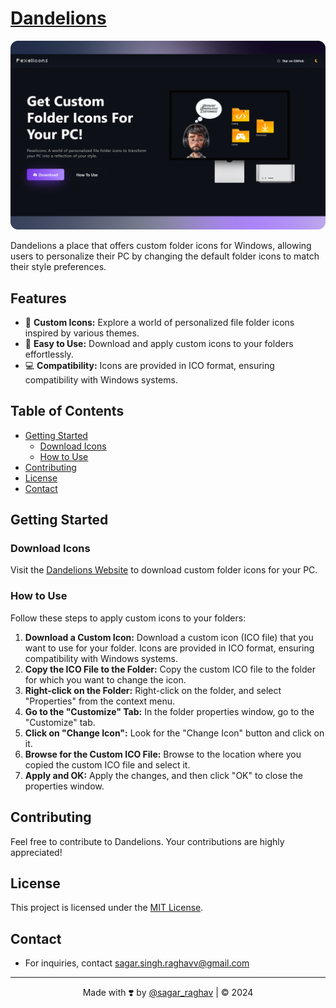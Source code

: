 # <a href="https://github.com/Sagar20-12/Dandelions" target="_blank">Dandelions</a>

![Pexelicons Logo](assets/images/Websitescreenshot.png)

Dandelions a place that offers custom folder icons for Windows, allowing users to personalize their PC by changing the default folder icons to match their style preferences.

## Features

- 🎨 **Custom Icons:** Explore a world of personalized file folder icons inspired by various themes.
- 🚀 **Easy to Use:** Download and apply custom icons to your folders effortlessly.
- 💻 **Compatibility:** Icons are provided in ICO format, ensuring compatibility with Windows systems.

## Table of Contents

- [Getting Started](#getting-started)
  - [Download Icons](#download-icons)
  - [How to Use](#how-to-use)
- [Contributing](#contributing)
- [License](#license)
- [Contact](#contact)

## Getting Started

### Download Icons

Visit the [Dandelions Website](https://github.com/Sagar20-12/Dandelions) to download custom folder icons for your PC.

### How to Use

Follow these steps to apply custom icons to your folders:

1. **Download a Custom Icon:** Download a custom icon (ICO file) that you want to use for your folder. Icons are provided in ICO format, ensuring compatibility with Windows systems.
2. **Copy the ICO File to the Folder:** Copy the custom ICO file to the folder for which you want to change the icon.
3. **Right-click on the Folder:** Right-click on the folder, and select "Properties" from the context menu.
4. **Go to the "Customize" Tab:** In the folder properties window, go to the "Customize" tab.
5. **Click on "Change Icon":** Look for the "Change Icon" button and click on it.
6. **Browse for the Custom ICO File:** Browse to the location where you copied the custom ICO file and select it.
7. **Apply and OK:** Apply the changes, and then click "OK" to close the properties window.

## Contributing

Feel free to contribute to Dandelions. Your contributions are highly appreciated!

## License

This project is licensed under the [MIT License](LICENSE).

## Contact

- For inquiries, contact sagar.singh.raghavv@gmail.com

---

<p align="center">Made with ❣️ by <a href="https://github.com/Sagar20-12/Dandelions">@sagar_raghav</a> | &copy; 2024</p>
